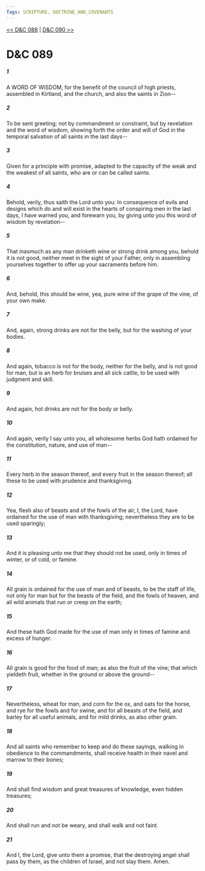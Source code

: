 ```yaml
---
Tags: SCRIPTURE, DOCTRINE_AND_COVENANTS
---
```


[<< D&C 088](DOCTRINE_AND_COVENANTS/D&C_088.md) | [D&C 090 >>](DOCTRINE_AND_COVENANTS/D&C_090.md)

# D&C 089

##### 1
 A WORD OF WISDOM, for the benefit of the council of high priests, assembled in Kirtland, and the church, and also the saints in Zion--
##### 2
 To be sent greeting; not by commandment or constraint, but by revelation and the word of wisdom, showing forth the order and will of God in the temporal salvation of all saints in the last days--
##### 3
 Given for a principle with promise, adapted to the capacity of the weak and the weakest of all saints, who are or can be called saints.
##### 4
 Behold, verily, thus saith the Lord unto you: In consequence of evils and designs which do and will exist in the hearts of conspiring men in the last days, I have warned you, and forewarn you, by giving unto you this word of wisdom by revelation--
##### 5
 That inasmuch as any man drinketh wine or strong drink among you, behold it is not good, neither meet in the sight of your Father, only in assembling yourselves together to offer up your sacraments before him.
##### 6
 And, behold, this should be wine, yea, pure wine of the grape of the vine, of your own make.
##### 7
 And, again, strong drinks are not for the belly, but for the washing of your bodies.
##### 8
 And again, tobacco is not for the body, neither for the belly, and is not good for man, but is an herb for bruises and all sick cattle, to be used with judgment and skill.
##### 9
 And again, hot drinks are not for the body or belly.
##### 10
 And again, verily I say unto you, all wholesome herbs God hath ordained for the constitution, nature, and use of man--
##### 11
 Every herb in the season thereof, and every fruit in the season thereof; all these to be used with prudence and thanksgiving.
##### 12
 Yea, flesh also of beasts and of the fowls of the air, I, the Lord, have ordained for the use of man with thanksgiving; nevertheless they are to be used sparingly;
##### 13
 And it is pleasing unto me that they should not be used, only in times of winter, or of cold, or famine.
##### 14
 All grain is ordained for the use of man and of beasts, to be the staff of life, not only for man but for the beasts of the field, and the fowls of heaven, and all wild animals that run or creep on the earth;
##### 15
 And these hath God made for the use of man only in times of famine and excess of hunger.
##### 16
 All grain is good for the food of man; as also the fruit of the vine; that which yieldeth fruit, whether in the ground or above the ground--
##### 17
 Nevertheless, wheat for man, and corn for the ox, and oats for the horse, and rye for the fowls and for swine, and for all beasts of the field, and barley for all useful animals, and for mild drinks, as also other grain.
##### 18
 And all saints who remember to keep and do these sayings, walking in obedience to the commandments, shall receive health in their navel and marrow to their bones;
##### 19
 And shall find wisdom and great treasures of knowledge, even hidden treasures;
##### 20
 And shall run and not be weary, and shall walk and not faint.
##### 21
 And I, the Lord, give unto them a promise, that the destroying angel shall pass by them, as the children of Israel, and not slay them. Amen.
